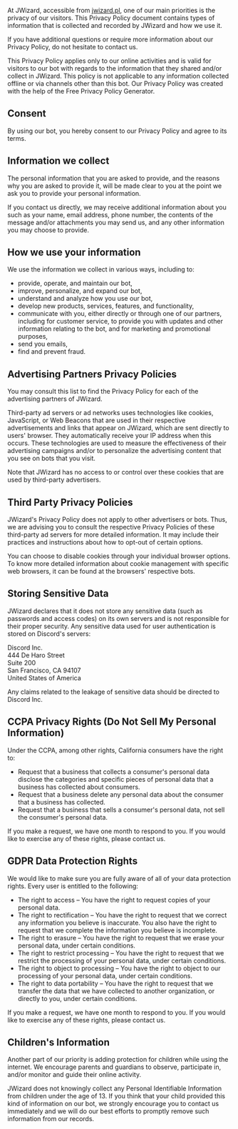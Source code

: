 At JWizard, accessible from [jwizard.pl](https://jwizard.pl), one of our main priorities is the privacy of our
visitors. This Privacy Policy document contains types of information that is collected and recorded by JWizard and how
we use it.

If you have additional questions or require more information about our Privacy Policy, do not hesitate to contact us.

This Privacy Policy applies only to our online activities and is valid for visitors to our bot with regards to the
information that they shared and/or collect in JWizard. This policy is not applicable to any information collected
offline or via channels other than this bot. Our Privacy Policy was created with the help of the Free Privacy Policy
Generator.

## Consent

By using our bot, you hereby consent to our Privacy Policy and agree to its terms.

## Information we collect

The personal information that you are asked to provide, and the reasons why you are asked to provide it, will be made
clear to you at the point we ask you to provide your personal information.

If you contact us directly, we may receive additional information about you such as your name, email address, phone number,
the contents of the message and/or attachments you may send us, and any other information you may choose to provide.

## How we use your information
We use the information we collect in various ways, including to:

* provide, operate, and maintain our bot,
* improve, personalize, and expand our bot,
* understand and analyze how you use our bot,
* develop new products, services, features, and functionality,
* communicate with you, either directly or through one of our partners, including for customer service, to provide you
  with updates and other information relating to the bot, and for marketing and promotional purposes,
* send you emails,
* find and prevent fraud.

## Advertising Partners Privacy Policies

You may consult this list to find the Privacy Policy for each of the advertising partners of JWizard.

Third-party ad servers or ad networks uses technologies like cookies, JavaScript, or Web Beacons that are used in their
respective advertisements and links that appear on JWizard, which are sent directly to users' browser. They automatically
receive your IP address when this occurs. These technologies are used to measure the effectiveness of their advertising
campaigns and/or to personalize the advertising content that you see on bots that you visit.

Note that JWizard has no access to or control over these cookies that are used by third-party advertisers.

## Third Party Privacy Policies

JWizard's Privacy Policy does not apply to other advertisers or bots. Thus, we are advising you to consult the respective
Privacy Policies of these third-party ad servers for more detailed information. It may include their practices and
instructions about how to opt-out of certain options.

You can choose to disable cookies through your individual browser options. To know more detailed information about
cookie management with specific web browsers, it can be found at the browsers' respective bots.

## Storing Sensitive Data

JWizard declares that it does not store any sensitive data (such as passwords and access codes) on its own servers and
is not responsible for their proper security. Any sensitive data used for user authentication is stored on Discord's
servers:

Discord Inc.  
444 De Haro Street  
Suite 200  
San Francisco, CA 94107  
United States of America

Any claims related to the leakage of sensitive data should be directed to Discord Inc.

## CCPA Privacy Rights (Do Not Sell My Personal Information)

Under the CCPA, among other rights, California consumers have the right to:

* Request that a business that collects a consumer's personal data disclose the categories and specific pieces of
  personal data that a business has collected about consumers.
* Request that a business delete any personal data about the consumer that a business has collected.
* Request that a business that sells a consumer's personal data, not sell the consumer's personal data.

If you make a request, we have one month to respond to you. If you would like to exercise any of these rights, please
contact us.

## GDPR Data Protection Rights

We would like to make sure you are fully aware of all of your data protection rights. Every user is entitled to the
following:

* The right to access – You have the right to request copies of your personal data.
* The right to rectification – You have the right to request that we correct any information you believe is inaccurate.
  You also have the right to request that we complete the information you believe is incomplete.
* The right to erasure – You have the right to request that we erase your personal data, under certain conditions.
* The right to restrict processing – You have the right to request that we restrict the processing of your personal
  data, under certain conditions.
* The right to object to processing – You have the right to object to our processing of your personal data, under
  certain conditions.
* The right to data portability – You have the right to request that we transfer the data that we have collected to
  another organization, or directly to you, under certain conditions.

If you make a request, we have one month to respond to you. If you would like to exercise any of these rights, please
contact us.

## Children's Information

Another part of our priority is adding protection for children while using the internet. We encourage parents and
guardians to observe, participate in, and/or monitor and guide their online activity.

JWizard does not knowingly collect any Personal Identifiable Information from children under the age of 13. If you think
that your child provided this kind of information on our bot, we strongly encourage you to contact us immediately and we
will do our best efforts to promptly remove such information from our records.
